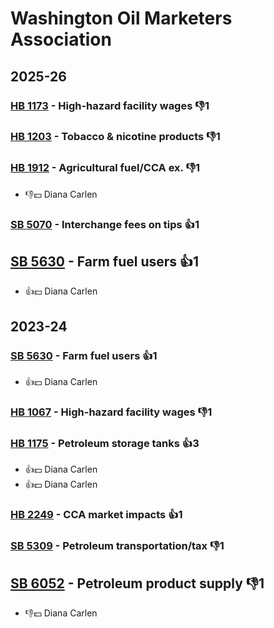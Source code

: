 # Washington Oil Marketers Association
## 2025-26

### [HB 1173](/bill/2025-26/hb/1173/) - High-hazard facility wages  👎1 

### [HB 1203](/bill/2025-26/hb/1203/) - Tobacco & nicotine products  👎1 

### [HB 1912](/bill/2025-26/hb/1912/) - Agricultural fuel/CCA ex.  👎1 
* 👎💵 Diana Carlen

### [SB 5070](/bill/2025-26/sb/5070/) - Interchange fees on tips 👍1  

## [SB 5630](/bill/2025-26/sb/5630/) - Farm fuel users 👍1  
* 👍💵 Diana Carlen

## 2023-24

### [SB 5630](/bill/2023-24/sb/5630/) - Farm fuel users 👍1  
* 👍💵 Diana Carlen

### [HB 1067](/bill/2023-24/hb/1067/) - High-hazard facility wages  👎1 

### [HB 1175](/bill/2023-24/hb/1175/) - Petroleum storage tanks 👍3  
* 👍💵 Diana Carlen
* 👍💵 Diana Carlen

### [HB 2249](/bill/2023-24/hb/2249/) - CCA market impacts 👍1  

### [SB 5309](/bill/2023-24/sb/5309/) - Petroleum transportation/tax  👎1 

## [SB 6052](/bill/2023-24/sb/6052/) - Petroleum product supply  👎1 
* 👎💵 Diana Carlen
